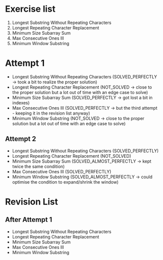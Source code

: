 # Exercise list
1. Longest Substring Without Repeating Characters
2. Longest Repeating Character Replacement
3. Minimum Size Subarray Sum
4. Max Consecutive Ones III
5. Minimum Window Substring

# Attempt 1
* Longest Substring Without Repeating Characters (SOLVED_PERFECTLY -> took a bit to realize the proper solution)
* Longest Repeating Character Replacement (NOT_SOLVED -> close to the proper solution but a lot out of time with an edge case to solve)
* Minimum Size Subarray Sum (SOLVED_PERFECTLY -> got lost a bit in indexes)
* Max Consecutive Ones III (SOLVED_PERFECTLY -> but the third attempt - keeping it in the revision list anyway)
* Minimum Window Substring (NOT_SOLVED -> close to the proper solution but a lot out of time with an edge case to solve)

## Attempt 2
* Longest Substring Without Repeating Characters (SOLVED_PERFECTLY)
* Longest Repeating Character Replacement (NOT_SOLVED)
* Minimum Size Subarray Sum (SOLVED_ALMOST_PERFECTLY -> kept twice the same condition)
* Max Consecutive Ones III (SOLVED_PERFECTLY)
* Minimum Window Substring (SOLVED_ALMOST_PERFECTLY -> could optimise the condition to expand/shrink the window)


# Revision List
## After Attempt 1
* Longest Substring Without Repeating Characters
* Longest Repeating Character Replacement
* Minimum Size Subarray Sum
* Max Consecutive Ones III
* Minimum Window Substring
